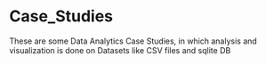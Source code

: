 # Case_Studies
These are some Data Analytics Case Studies, in which analysis and visualization is done on Datasets like CSV files and sqlite DB
